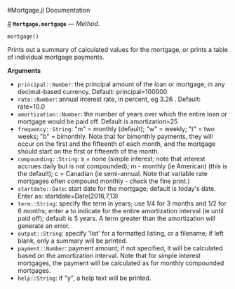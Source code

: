 
#Mortgage.jl Documentation

<a id='Mortgage.mortgage-Tuple{}' href='#Mortgage.mortgage-Tuple{}'>#</a>
**`Mortgage.mortgage`** &mdash; *Method*.



```
mortgage()
```

Prints out a summary of calculated values for the mortgage, or prints a table of individual mortgage payments.

**Arguments**

  * `principal::Number`: the principal amount of the loan or mortgage, in any decimal-based currency. Default: principal=100000
  * `rate::Number`: annual interest rate, in percent, eg 3.26 . Default: rate=10.0
  * `amortization::Number`: the number of years over which the entire loan or mortgage would be paid off. Default is amortization=25
  * `frequency::String`: "m" = monthly (default); "w" = weekly; "t" = two weeks; "b" = bimonthly. Note that for bimonthly payments, they will occur on the first and the fifteenth of each month, and the mortgage should start on the first or fifteenth of the month.
  * `compounding::String`: s = none (simple interest; note that interest accrues daily but is not compounded); m - monthly (ie American) (this is the default); c = Canadian (ie semi-annual. Note that variable rate mortgages often compound monthly - check the fine print.)
  * `startdate::Date`: start date for the mortgage; default is today's date. Enter as: startdate=Date(2016,7,13)
  * `term::String`: specify the term in years; use 1/4 for 3 months and 1/2 for 6 months; enter a to indicate for the entire amortization interval (ie until paid off); default is 5 years. A term greater than the amortization will generate an error.
  * `output::String`: specify 'list' for a formatted listing, or a filename; if left blank, only a summary will be printed.
  * `payment::Number`: payment amount; if not specified, it will be calculated based on the amortization interval. Note that for simple interest mortgages, the payment will be calculated as for monthly compounded mortgages.
  * `help::String`: if "y", a help text will be printed.

